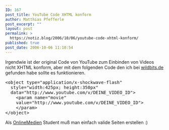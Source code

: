 ```yaml
---
ID: 167
post_title: YouTube Code XHTML konform
author: Matthias Pfefferle
post_excerpt: ""
layout: post
permalink: >
  https://notiz.blog/2006/10/06/youtube-code-xhtml-konform/
published: true
post_date: 2006-10-06 11:10:54
---
```

<!-- wp:paragraph -->
<p>Irgendwie ist der original Code von YouTube zum Einbinden von Videos nicht XHTML konform, aber mit dem folgenden Code den ich bei <a href="http://www.wildbits.de/2006/04/02/youtube-xhtml/">wildbits.de</a> gefunden habe sollte es funktionieren.</p>
<!-- /wp:paragraph -->

<!-- wp:preformatted -->
<pre class="wp-block-preformatted">&lt;object type=&quot;application/x-shockwave-flash&quot; 
  style=&quot;width:425px; height:350px&quot; 
  data=&quot;http://www.youtube.com/v/DEINE_VIDEO_ID&quot;&gt;
    &lt;param name=&quot;movie&quot; 
    value=&quot;http://www.youtube.com/v/DEINE_VIDEO_ID&quot;&gt;
    &lt;/param&gt;
&lt;/object&gt;</pre>
<!-- /wp:preformatted -->

<!-- wp:paragraph -->
<p>Als <a href="http://www.dm.hs-furtwangen.de/dm.php?template=_studiengang&amp;sg=om&amp;action=click&amp;handler=menu&amp;menuid=9">OnlineMedien</a> Student muß man einfach valide Seiten erstellen :)</p>
<!-- /wp:paragraph -->